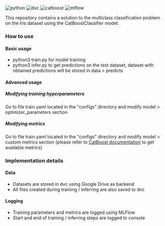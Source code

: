 ![python](https://img.shields.io/badge/Python-FFD43B?style=for-the-badge&logo=python&logoColor=blue) ![dvc](https://img.shields.io/badge/DVC-945DD6?style=for-the-badge&logo=dvc&logoColor=white) ![catboost](https://img.shields.io/badge/catboost-ffc300?style=for-the-badge&logo=catboost) ![mlflow](https://img.shields.io/badge/mlflow-white?style=for-the-badge&logo=mlflow)

This repository contains a solution to the multiclass classification problem on the Iris
dataset using the CatBoostClassifier model.

### How to use

#### Basic usage

-   python3 train.py for model training
-   python3 infer.py to get predictions on the test dataset, dataset with obtained
    predictions will be stored in data > predicts

#### Advanced usage

##### Modifying training hyperparameters

Go to file train.yaml located in the "configs" directory and modify model >
optimizer_parameters section

##### Modifying metrics

Go to file train.yaml located in the "configs" directory and modify model > custom metrics
section (please refer to
[CatBoost documentation](https://catboost.ai/en/docs/concepts/loss-functions-multiclassification)
to get available metrics)

### Implementation details

#### Data

-   Datasets are stored in dvc using Google Drive as backend
-   All files created during training / inferring are also saved to dvc

#### Logging

-   Training parameters and metrics are logged using MLFlow
-   Start and end of training / inferring steps are logged to console
